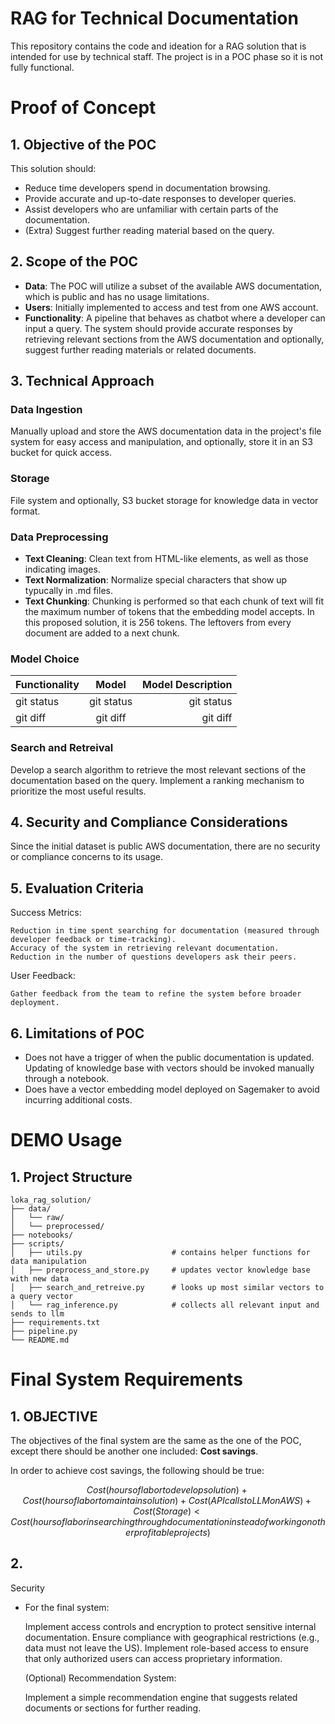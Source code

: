 # RAG for Technical Documentation

This repository contains the code and ideation for a RAG solution that is intended for use by technical staff. The project is in a POC phase so it is not fully functional.

# Proof of Concept
## 1. Objective of the POC

This solution should:

- Reduce time developers spend in documentation browsing.
- Provide accurate and up-to-date responses to developer queries.
- Assist developers who are unfamiliar with certain parts of the documentation.
- (Extra) Suggest further reading material based on the query.


## 2. Scope of the POC

- **Data**: The POC will utilize a subset of the available AWS documentation, which is public and has no usage limitations.
- **Users**: Initially implemented to access and test from one AWS account.
- **Functionality**: A pipeline that behaves as chatbot where a developer can input a query. The system should provide accurate responses by retrieving relevant sections from the AWS documentation and optionally, suggest further reading materials or related documents.

## 3. Technical Approach

### Data Ingestion

Manually upload and store the AWS documentation data in the project's file system for easy access and manipulation, and optionally, store it in an S3 bucket for quick access.

### Storage

File system and optionally, S3 bucket storage for knowledge data in vector format.

### Data Preprocessing

- **Text Cleaning**: Clean text from HTML-like elements, as well as those indicating images.
- **Text Normalization**: Normalize special characters that show up typucally in .md files.
- **Text Chunking**: Chunking is performed so that each chunk of text will fit the maximum number of tokens that the embedding model accepts. In this proposed solution, it is 256 tokens. The leftovers from every document are added to a next chunk.

### Model Choice

| Functionality | Model | Model Description |
| :---         |     :---:      |          ---: |
| git status   | git status     | git status    |
| git diff     | git diff       | git diff      |

### Search and Retreival

Develop a search algorithm to retrieve the most relevant sections of the documentation based on the query.
Implement a ranking mechanism to prioritize the most useful results.

 



## 4. Security and Compliance Considerations

Since the initial dataset is public AWS documentation, there are no security or compliance concerns to its usage.


## 5. Evaluation Criteria

Success Metrics:

    Reduction in time spent searching for documentation (measured through developer feedback or time-tracking).
    Accuracy of the system in retrieving relevant documentation.
    Reduction in the number of questions developers ask their peers.

User Feedback:

    Gather feedback from the team to refine the system before broader deployment.

## 6. Limitations of POC

- Does not have a trigger of when the public documentation is updated. Updating of knowledge base with vectors should be invoked manually through a notebook.
- Does have a vector embedding model deployed on Sagemaker to avoid incurring additional costs.

# DEMO Usage

## 1. Project Structure


    loka_rag_solution/
    ├── data/
    │   └── raw/
    │   └── preprocessed/
    ├── notebooks/
    ├── scripts/
    │   ├── utils.py                    # contains helper functions for data manipulation
    │   ├── preprocess_and_store.py     # updates vector knowledge base with new data
    │   ├── search_and_retreive.py      # looks up most similar vectors to a query vector
    │   └── rag_inference.py            # collects all relevant input and sends to llm 
    ├── requirements.txt
    ├── pipeline.py
    └── README.md

# Final System Requirements

## 1. OBJECTIVE

The objectives of the final system are the same as the one of the POC, except there should be another one included: **Cost savings**.

In order to achieve cost savings, the following should be true:

$$ Cost(hours of labor to develop solution) + Cost(hours of labor to maintain solution) + Cost(API calls to LLM on AWS) + Cost(Storage) < Cost(hours of labor in searching through documentation instead of working on other profitable projects)$$

## 2. 

Security

- For the final system:

    Implement access controls and encryption to protect sensitive internal documentation.
    Ensure compliance with geographical restrictions (e.g., data must not leave the US).
    Implement role-based access to ensure that only authorized users can access proprietary information.


  (Optional) Recommendation System:

    Implement a simple recommendation engine that suggests related documents or sections for further reading.